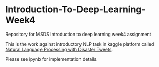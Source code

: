 # Introduction-To-Deep-Learning-Week4
Repository for MSDS Introduction to deep learning week4 assignment 

This is the work against introductory NLP task in kaggle platform called [Natural Language Processing with Disaster Tweets](https://www.kaggle.com/c/nlp-getting-started/overview).

Please see ipynb for implementation details.
